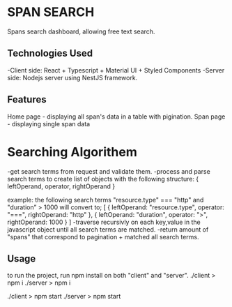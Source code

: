 # SPAN SEARCH
Spans search dashboard, allowing free text search.

## Technologies Used
-Client side: React + Typescript + Material UI + Styled Components
-Server side: Nodejs server using NestJS framework.


## Features
Home page - displaying all span's data in a table with pigination.
Span page - displaying single span data

# Searching Algorithem

-get search terms from request and validate them.
-process and parse search terms to create list of objects with the following structure:
{
    leftOperand, 
    operator,
    rightOperand
}

example: the following search terms "resource.type" === "http" and "duration” > 1000 will convert to;
[
    {
        leftOperand: "resource.type",
        operator: "===",
        rightOperand: "http"
    },
    {
        leftOperand: "duration",
        operator: ">",
        rightOperand: 1000
    }
]
-traverse recursivly on each key,value in the javascript object until all search terms are matched.
-return amount of "spans" that correspond to pagination + matched all search terms.

## Usage
to run the project, run npm install on both "client" and "server".
./client > npm i
./server > npm i

./client > npm start
./server > npm start

